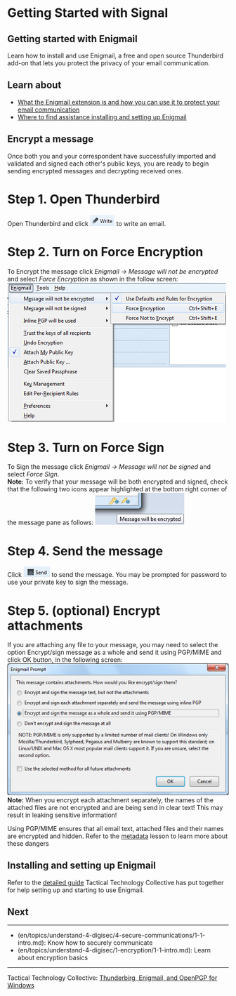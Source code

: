 # Getting Started with Signal
## Getting started with Enigmail
Learn how to install and use Enigmail, a free and open source Thunderbird add-on that lets you protect the privacy of your email communication.


## Learn about
 - [What the Enigmail extension is and how you can use it to protect your email communication](en/topics/tool-3-enigmail/0-getting-started/3-1-learn.md)
 - [Where to find assistance installing and setting up Enigmail](en/topics/tool-3-enigmail/0-getting-started/3-2-learn.md)


## Encrypt a message
Once both you and your correspondent have successfully imported and validated and signed each other's public keys, you are ready to begin sending encrypted messages and decrypting received ones.
<br>
# Step 1. Open Thunderbird
Open Thunderbird and click ![thunderbird_81](thunderbird_81.png) to write an email.
<br>
# Step 2. Turn on Force Encryption
To Encrypt the message click *Enigmail -> Message will not be encrypted* and select *Force Encryption* as shown in the follow screen:
![thunderbird_84](thunderbird_84.png)
<br>

# Step 3. Turn on Force Sign
To Sign the message click *Enigmail -> Message will not be signed* and select *Force Sign*.
<br>
**Note:** To verify that your message will be both encrypted and signed, check that the following two icons appear highlighted at the bottom right corner of the message pane as follows:
![thunderbird_85](thunderbird_85.png)
<br>
# Step 4. Send the message
Click ![thunderbird_83](thunderbird_83.png) to send the message. You may be prompted for password to use your private key to sign the message.
<br>
# Step 5. (optional) Encrypt attachments
If you are attaching any file to your message, you may need to select the option Encrypt/sign message as a whole and send it using PGP/MIME and click OK button, in the following screen:
![thunderbird_86](thunderbird_86.png)
<br>
**Note:** When you encrypt each attachment separately, the names of the attached files are not encrypted and are being send in clear text! This may result in leaking sensitive information!
<br>

Using PGP/MIME ensures that all email text, attached files and their names are encrypted and hidden. Refer to the [metadata](en/topics/understand-4-digisec/3-metadata/1-1-intro.md) lesson to learn more about these dangers


## Installing and setting up Enigmail
Refer to the [detailed guide](https://securityinabox.org/en/guide/thunderbird/windows) Tactical Technology Collective has put together for help setting up and starting to use Enigmail.


## Next
---
- (en/topics/understand-4-digisec/4-secure-communications/1-1-intro.md):  Know how to securely communicate
- (en/topics/understand-4-digisec/1-encryption/1-1-intro.md): Learn about encryption basics
---
Tactical Technology Collective: [Thunderbirg, Enigmail, and OpenPGP for Windows](https://securityinabox.org/en/guide/thunderbird/windows)


